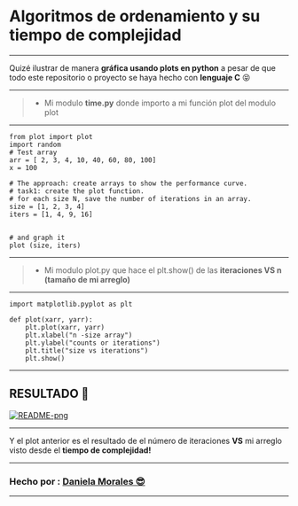 # Algoritmos de ordenamiento y su tiempo de complejidad

------------

Quizé ilustrar de manera **gráfica usando plots en python** a pesar de que todo este repositorio o proyecto se haya hecho con **lenguaje  C**   😝

------------

> - Mi modulo **time.py** donde importo a mi función plot del modulo plot


------------


	from plot import plot
	import random
	# Test array
	arr = [ 2, 3, 4, 10, 40, 60, 80, 100]
	x = 100

	# The approach: create arrays to show the performance curve.
	# task1: create the plot function.
	# for each size N, save the number of iterations in an array.
	size = [1, 2, 3, 4]
	iters = [1, 4, 9, 16]


	# and graph it
	plot (size, iters)



------------

> - Mi modulo plot.py que hace el plt.show() de las **iteraciones VS n (tamaño de mi arreglo)**

------------

	import matplotlib.pyplot as plt
		
	def plot(xarr, yarr):
    	plt.plot(xarr, yarr)
    	plt.xlabel("n -size array")
    	plt.ylabel("counts or iterations")
    	plt.title("size vs iterations")
    	plt.show()

------------

RESULTADO 🤗
------------
<a href="https://ibb.co/fnqbpSJ"><img src="https://i.ibb.co/mXbmqBp/README-png.png" alt="README-png" border="0"></a>

------------
Y el plot anterior es el resultado de el número de iteraciones **VS** mi arreglo visto desde el **tiempo de complejidad!**

------------



### Hecho por : <a  href="https://github.com/daniela2001-png">Daniela Morales 😎 </a>

------------



